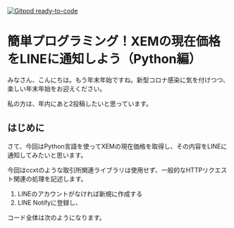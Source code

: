 [![Gitpod ready-to-code](https://img.shields.io/badge/Gitpod-ready--to--code-blue?logo=gitpod)](https://gitpod.io/#https://github.com/naoland/nemlog-53456)

# 簡単プログラミング！XEMの現在価格をLINEに通知しよう（Python編）

みなさん、こんにちは。もう年末年始ですね。新型コロナ感染に気を付けつつ、楽しい年末年始をお迎えください。

私の方は、年内にあと2投稿したいと思っています。

## はじめに

さて、今回はPython言語を使ってXEMの現在価格を取得し、その内容をLINEに通知してみたいと思います。

今回はccxtのような取引所関連ライブラリは使用せず、一般的なHTTPリクエスト関連の処理を記述します。

1. LINEのアカウントがなければ新規に作成する
1. LINE Notifyに登録し、

コード全体は次のようになります。

```python
```

